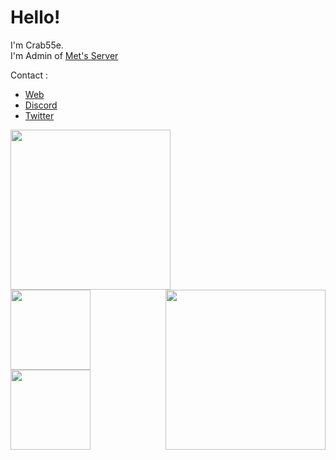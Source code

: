 # Hello!   
I'm Crab55e.   
I'm Admin of [Met's Server](//discord.mets-svr.com/)   

Contact :
- [Web](//crab55e.mets-svr.com)
- [Discord](//discord.gg/SDY3eF88bw)
- [Twitter](//twitter.com/Crab55e)

<img align=left src="https://github-readme-stats.vercel.app/api?username=Crab55e&theme=dark" height="256"><img align=right src="https://github-readme-stats.vercel.app/api/top-langs/?username=Crab55e&theme=dark" height="256">
<a align=left href="https://github.com/Crab55e/Mets-resourcepack"><img align=left src="https://github-readme-stats.vercel.app/api/pin/?username=Crab55e&repo=Mets-resourcepack&theme=dark"  height="128"></a><a align=right href="https://github.com/Crab55e/mini-met"><img align=left src="https://github-readme-stats.vercel.app/api/pin/?username=Crab55e&repo=mini-met&theme=dark"  height="128"></a>
